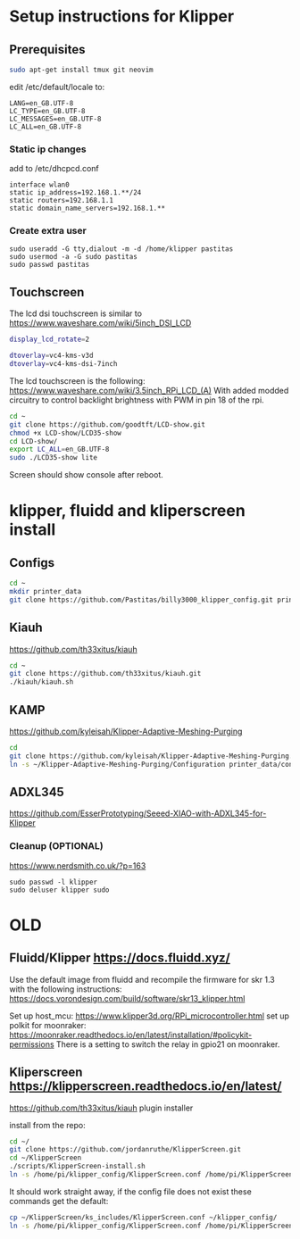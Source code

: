 # Setup instructions for Klipper

## Prerequisites
```bash
sudo apt-get install tmux git neovim
```
edit /etc/default/locale to:
```
LANG=en_GB.UTF-8
LC_TYPE=en_GB.UTF-8
LC_MESSAGES=en_GB.UTF-8
LC_ALL=en_GB.UTF-8
```

### Static ip changes
add to /etc/dhcpcd.conf
```
interface wlan0
static ip_address=192.168.1.**/24
static routers=192.168.1.1
static domain_name_servers=192.168.1.**
```

### Create extra user
```
sudo useradd -G tty,dialout -m -d /home/klipper pastitas
sudo usermod -a -G sudo pastitas
sudo passwd pastitas
```

## Touchscreen
The lcd dsi touchscreen is similar to https://www.waveshare.com/wiki/5inch_DSI_LCD

```bash nano /boot/config.txt
display_lcd_rotate=2

dtoverlay=vc4-kms-v3d
dtoverlay=vc4-kms-dsi-7inch
```

The lcd touchscreen is the following:
https://www.waveshare.com/wiki/3.5inch_RPi_LCD_(A)
With added modded circuitry to control backlight brightness with PWM in pin 18 of the rpi.

```bash
cd ~
git clone https://github.com/goodtft/LCD-show.git
chmod +x LCD-show/LCD35-show
cd LCD-show/
export LC_ALL=en_GB.UTF-8
sudo ./LCD35-show lite
```
Screen should show console after reboot.

# klipper, fluidd and kliperscreen install
## Configs

```bash
cd ~
mkdir printer_data
git clone https://github.com/Pastitas/billy3000_klipper_config.git printer_data/config
```

## Kiauh
https://github.com/th33xitus/kiauh

```bash
cd ~
git clone https://github.com/th33xitus/kiauh.git 
./kiauh/kiauh.sh

```
## KAMP
https://github.com/kyleisah/Klipper-Adaptive-Meshing-Purging

```bash
cd
git clone https://github.com/kyleisah/Klipper-Adaptive-Meshing-Purging.git
ln -s ~/Klipper-Adaptive-Meshing-Purging/Configuration printer_data/config/KAMP
```
## ADXL345
https://github.com/EsserPrototyping/Seeed-XIAO-with-ADXL345-for-Klipper


### Cleanup (OPTIONAL)
https://www.nerdsmith.co.uk/?p=163
```
sudo passwd -l klipper
sudo deluser klipper sudo
```

# OLD
## Fluidd/Klipper https://docs.fluidd.xyz/
Use the default image from fluidd and recompile the firmware for skr 1.3 with the following instructions: https://docs.vorondesign.com/build/software/skr13_klipper.html

Set up host_mcu: https://www.klipper3d.org/RPi_microcontroller.html
set up polkit for moonraker: https://moonraker.readthedocs.io/en/latest/installation/#policykit-permissions
There is a setting to switch the relay in gpio21 on moonraker.

## Kliperscreen https://klipperscreen.readthedocs.io/en/latest/

https://github.com/th33xitus/kiauh
plugin installer

install from the repo:
```bash
cd ~/
git clone https://github.com/jordanruthe/KlipperScreen.git
cd ~/KlipperScreen
./scripts/KlipperScreen-install.sh
ln -s /home/pi/klipper_config/KlipperScreen.conf /home/pi/KlipperScreen/
```
It should work straight away, if the config file does not exist these commands get the default:
```bash
cp ~/KlipperScreen/ks_includes/KlipperScreen.conf ~/klipper_config/
ln -s /home/pi/klipper_config/KlipperScreen.conf /home/pi/KlipperScreen/
```


